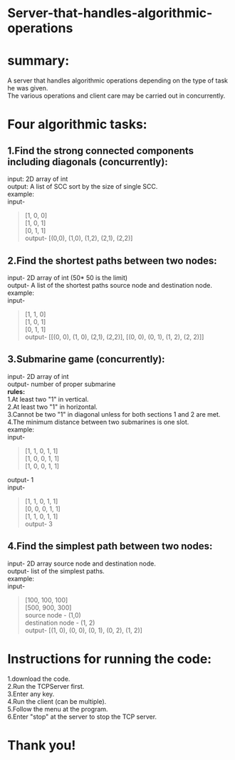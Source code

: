 # Server-that-handles-algorithmic-operations

# summary:
 
 A server that handles algorithmic operations depending on the type of task he was given.<br />
 The various operations and client care may be carried out in concurrently.<br />

# Four algorithmic tasks:

## 1.Find the strong connected components including diagonals (concurrently):<br />
 input: 2D array of int<br />
 output: A list of SCC sort by the size of single SCC.<br />
 example: <br />
 input-<br />
 > [1, 0, 0]<br />
 > [1, 0, 1]<br />
 > [0, 1, 1]<br />
 output- [(0,0), (1,0), (1,2), (2,1), (2,2)]<br />

## 2.Find the shortest paths between two nodes:<br />
 input- 2D array of int (50* 50 is the limit)<br />
 output- A list of the shortest paths source node and destination node.<br />
 example: <br />
 input-<br />
 > [1, 1, 0]<br />
 > [1, 0, 1]<br />
 > [0, 1, 1]<br />
 output- [[(0, 0), (1, 0), (2,1), (2,2)], [(0, 0), (0, 1), (1, 2), (2, 2)]]<br />

## 3.Submarine game (concurrently):<br />
 input- 2D array of int<br />
 output- number of proper submarine<br />
 **rules:<br />**
   1.At least two "1" in vertical.<br />
   2.At least two "1" in horizontal.<br />
   3.Cannot be two "1" in diagonal unless for both sections 1 and 2 are met.<br />
   4.The minimum distance between two submarines is one slot.<br />
 example:<br />
 input- <br />
 > [1, 1, 0, 1, 1]<br />
 > [1, 0, 0, 1, 1]<br />
 > [1, 0, 0, 1, 1]<br />

 output- 1<br />
 input- <br />
 > [1, 1, 0, 1, 1]<br />
 > [0, 0, 0, 1, 1]<br />
 > [1, 1, 0, 1, 1]<br />
 output- 3<br />

## 4.Find the simplest path between two nodes:<br />
 input- 2D array source node and destination node.<br />
 output- list of the simplest paths.<br />
 example:<br />
 input- <br />
 > [100, 100, 100] <br />
 > [500, 900, 300]<br />
        source node - (1,0)<br />
        destination node - (1, 2)<br />
 output- [(1, 0), (0, 0), (0, 1), (0, 2), (1, 2)]<br />
  
 # Instructions for running the code:
 1.download the code.<br />
 2.Run the TCPServer first.<br />
 3.Enter any key.<br />
 4.Run the client (can be multiple).<br />
 5.Follow the menu at the program.<br />
 6.Enter "stop" at the server to stop the TCP server.<br />
 
 # Thank you!
